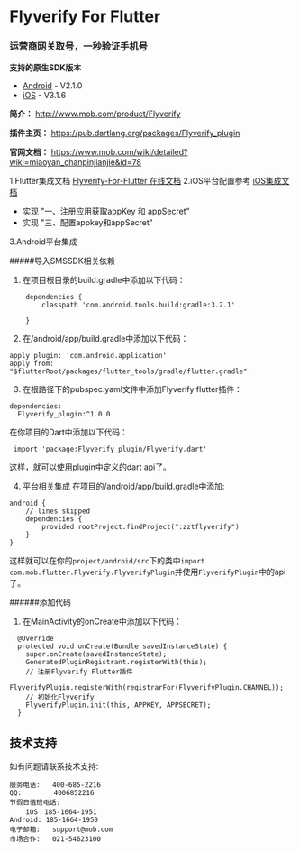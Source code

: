 # Flyverify For Flutter

### 运营商网关取号，一秒验证手机号

**支持的原生SDK版本**

- [Android](https://github.com/MobClub/Flyverify-for-Android) - V2.1.0
- [iOS](https://github.com/MobClub/Flyverify-for-iOS) - V3.1.6

**简介：** http://www.mob.com/product/Flyverify

**插件主页：** https://pub.dartlang.org/packages/Flyverify_plugin

**官网文档：** https://www.mob.com/wiki/detailed?wiki=miaoyan_chanpinjianjie&id=78

1.Flutter集成文档 [Flyverify-For-Flutter 在线文档](https://pub.dartlang.org/packages/Flyverify#-installing-tab-)
2.iOS平台配置参考 [iOS集成文档](http://wiki.mob.com/快速集成-11/)

- 实现 "一、注册应用获取appKey 和 appSecret"
- 实现 "三、配置appkey和appSecret"

3.Android平台集成

#####导入SMSSDK相关依赖
1. 在项目根目录的build.gradle中添加以下代码：

```
    dependencies {
        classpath 'com.android.tools.build:gradle:3.2.1'

    }
```
2. 在/android/app/build.gradle中添加以下代码：

```
apply plugin: 'com.android.application'
apply from: "$flutterRoot/packages/flutter_tools/gradle/flutter.gradle"

```
3. 在根路径下的pubspec.yaml文件中添加Flyverify flutter插件：

```
dependencies:
  Flyverify_plugin:^1.0.0
```

在你项目的Dart中添加以下代码：

```
 import 'package:Flyverify_plugin/Flyverify.dart'
```
这样，就可以使用plugin中定义的dart api了。

4. 平台相关集成
在项目的/android/app/build.gradle中添加:

```
android {
    // lines skipped
    dependencies {
        provided rootProject.findProject(":zztflyverify")
    }
}
```

这样就可以在你的`project/android/src`下的类中`import com.mob.flutter.Flyverify.FlyverifyPlugin`并使用`FlyverifyPlugin`中的api了。

######添加代码
1. 在MainActivity的onCreate中添加以下代码：

```
  @Override
  protected void onCreate(Bundle savedInstanceState) {
    super.onCreate(savedInstanceState);
    GeneratedPluginRegistrant.registerWith(this);
    // 注册Flyverify Flutter插件
    FlyverifyPlugin.registerWith(registrarFor(FlyverifyPlugin.CHANNEL));
    // 初始化Flyverify
    FlyverifyPlugin.init(this, APPKEY, APPSECRET);
  }
```

## 技术支持
如有问题请联系技术支持:
```
服务电话:   400-685-2216
QQ:        4006852216
节假日值班电话:
    iOS：185-1664-1951
Android: 185-1664-1950
电子邮箱:   support@mob.com
市场合作:   021-54623100
```